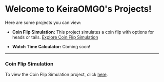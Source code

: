 # Welcome to KeiraOMG0's Projects!

Here are some projects you can view:

- **Coin Flip Simulation:**
  This project simulates a coin flip with options for heads or tails. [Explore Coin Flip Simulation](https://github.com/KeiraOMG0/KeiraOMG0.github.io/tree/main/coin_flip)

- **Watch Time Calculator:**
  Coming soon!

---

### Coin Flip Simulation

To view the Coin Flip Simulation project, click [here](https://github.com/KeiraOMG0/KeiraOMG0.github.io/tree/main/coin_flip).
